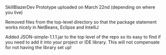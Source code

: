 SkillBlazerDev
Prototype uploaded on March 22nd (depending on where you live)

Removed files from the top-level directory so that the package statement works nicely in NetBeans, Eclipse and IntelliJ

Added JSON-simple-1.1.1.jar to the top level of the repo so its easy to find if you need to add it into your project or IDE library.  This 
will not compensate for not having the library set up!
